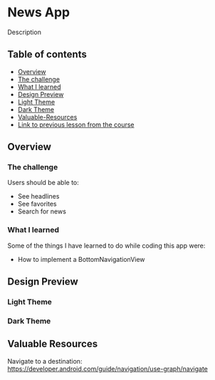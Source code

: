
# News App

Description

## Table of contents

- [Overview](#overview)
- [The challenge](#the-challenge)
- [What I learned](#what-i-learned)
- [Design Preview](#design-preview)
- [Light Theme](#light-theme)
- [Dark Theme](#dark-theme)
- [Valuable-Resources](#valuable-resources)
- [Link to previous lesson from the course](#link-to-previous-lesson-from-the-course)

## Overview

### The challenge

Users should be able to:
- See headlines
- See favorites
- Search for news

### What I learned

Some of the things I have learned to do while coding this app were:
- How to implement a BottomNavigationView

## Design Preview

### Light Theme


### Dark Theme


## Valuable Resources  

Navigate to a destination: https://developer.android.com/guide/navigation/use-graph/navigate